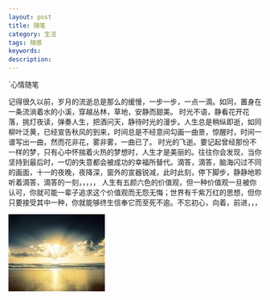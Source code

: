 ```yaml
---
layout: post
title: 随笔
category: 生活
tags: 随感
keywords: 
description: 
---
```

`心情随笔

  记得很久以前，岁月的流逝总是那么的缓慢，一步一步，一点一滴。如同，置身在一条流淌着水的小溪，穿越丛林，草地，安静而甜美。
        时光不语，静看花开花落，挑灯夜读，弹奏人生，把酒问天，静待时光的漫步。人生总是稍纵即逝，如同柳叶泛黄，已经宣告秋风的到来，时间总是不经意间勾画一曲景，惊醒时，时间一谱写出一曲，然而花非花，雾非雾，一曲已了。
       时光的飞逝。要记起曾经那份不一样的梦，只有心中怀揣着火热的梦想时，人生才是美丽的。往往你会发现，当你坚持到最后时，一切的失意都会被成功的幸福所替代。滴答，滴答，脑海闪过不同的画面，十一的夜晚，夜降深，窗外的宣器锐减，此时此刻，停下脚步，静静地聆听着滴答，滴答的一刻，，，，，
       人生有五颜六色的价值观，但一种价值观一旦被你认可，你就可能一辈子追求这个价值观而无怨无悔；世界有千紫万红的思想，但你只要接受其中一种，你就能够终生信奉它而至死不逾。不忘初心，向着，前进，，，
       
![5](/public/img/sl_107003776898.jpg)
